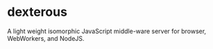 # dexterous
A light weight isomorphic JavaScript middle-ware server for browser, WebWorkers, and NodeJS.
